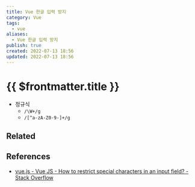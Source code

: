 ```yaml
---
title: Vue 한글 입력 방지
category: Vue
tags:
  - vue
aliases:
  - Vue 한글 입력 방지
publish: true
created: 2022-07-13 18:56
updated: 2022-07-13 18:56
---
```


# {{ $frontmatter.title }}

- 정규식
  - `/\W+/g`
  - `/[^a-zA-Z0-9-]+/g`

## Related

## References

- [vue.js - Vue JS - How to restrict special characters in an input field? - Stack Overflow](https://stackoverflow.com/questions/50566430/vue-js-how-to-restrict-special-characters-in-an-input-field)
